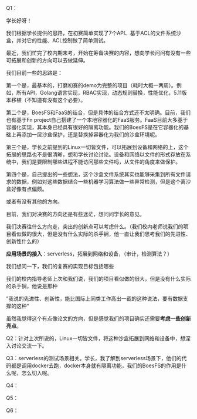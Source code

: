 Q1：

学长好呀！

我们根据学长提供的思路，在初赛简单实现了7个API、基于ACL的文件系统沙盒，并对它的性能、ACL控制做了简单测试。

最近，我们忙完了校内期末考，开始在筹备决赛的内容，想向学长问问有没有一些可拓展和创新的方向可以去做延伸。

我们目前一些的思路是：

第一个是，最基本的，打磨初赛的demo为完整的项目（耗时大概一两周）。例如，所有API，Golang语言实现，RBAC实现，动态规则替换，性能优化，5.11版本移植（不知道有没有这个必要）。

第二个是，BoesFS和FaaS的结合，但是具体的结合方式还不太明确。目前，我们也有基于Fn project自己搭建了一个本地容器化的FaaS服务。FaaS目前大多基于容器化实现，其本身已经具有很好的隔离功能。我们的BoesFS是在它容器化的基础上再添加一层沙盒保护，还是替换掉容器化为我们的沙盒环境呢。

第三个是，学长之前提到的Linux一切皆文件，可以拓展到设备和网络的上，这个拓展的思路也不是很清晰，想和学长讨论讨论。设备和网络以文件的形式存放在系统中，我们是要限制哪些进程不能访问那些文件吗，从文件的角度来做保护。

第四个是，自己提出的一些想法，这个沙盒文件系统其实也能够采集到所有文件请求的数据，例如对这些数据结合一些机器学习算法做一些异常检测，但是这个离沙盒好像有点偏颇。

或者有没有其他的方向。

目前，我们对决赛的方向还是有些迷茫，想问问学长的意见。

我们决赛往什么方向走，突出的创新点可以考虑什么。（我们校内老师说我们的项目看似做的很大，但是没有什么实际的杀手锏，他一直让我们思考我们的先进性、创新性什么的）





**应用场景的接入**：serverless，拓展到网络和设备，（审计，检测算法？）

我们想问一下，我们的复赛的实现目标包括哪些

我们的校内指导老师上次和我们说，我们的项目看似做的很大，但是没有什么实际的杀手锏，他说是那种

”我说的先进性、创新性，能比国际上同类工作高出一截的这种说法，要有数据支撑的这种“

虽然我觉得这个有点像论文的方向，但是感觉我们的项目确实还需要**考虑一些创新亮点**。



Q2：针对上次所说的，Linux一切皆文件，将这种沙盒拓展到网络和设备中，想深入讨论交流一下。



Q3：serverless的测试场景相关。学长，我了解到serverless场景下，他们的代码都是调用docker去跑，docker本身就有隔离功能，我们的BoesFS的作用是什么呢，怎么切入呢。



Q4：

Q5：

Q6：

